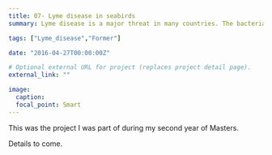 ```yaml
---
title: 07- Lyme disease in seabirds
summary: Lyme disease is a major threat in many countries. The bacteria responsible for it is mainly transmitted by ticks feeding on mammals. We studied the role of seabirds as reservoir.

tags: ["Lyme_disease","Former"]

date: "2016-04-27T00:00:00Z"

# Optional external URL for project (replaces project detail page).
external_link: ""

image:
  caption:
  focal_point: Smart
---
```


This was the project I was part of during my second year of Masters.  

Details to come.
